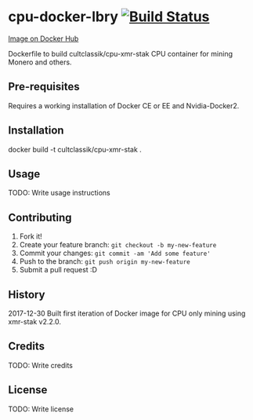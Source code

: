 # cpu-docker-lbry [![Build Status](https://travis-ci.org/CultClassik/cpu-docker-xmr-stak.svg?branch=master)](https://travis-ci.org/CultClassik/cpu-docker-xmr-stak)
[Image on Docker Hub](https://hub.docker.com/r/cultclassik/cpu-xmr-stak/)

Dockerfile to build cultclassik/cpu-xmr-stak CPU container for mining Monero and others.


## Pre-requisites

Requires a working installation of Docker CE or EE and Nvidia-Docker2.

## Installation

docker build -t cultclassik/cpu-xmr-stak .

## Usage

TODO: Write usage instructions

## Contributing

1. Fork it!
2. Create your feature branch: `git checkout -b my-new-feature`
3. Commit your changes: `git commit -am 'Add some feature'`
4. Push to the branch: `git push origin my-new-feature`
5. Submit a pull request :D

## History

2017-12-30
Built first iteration of Docker image for CPU only mining using xmr-stak v2.2.0.

## Credits

TODO: Write credits

## License

TODO: Write license